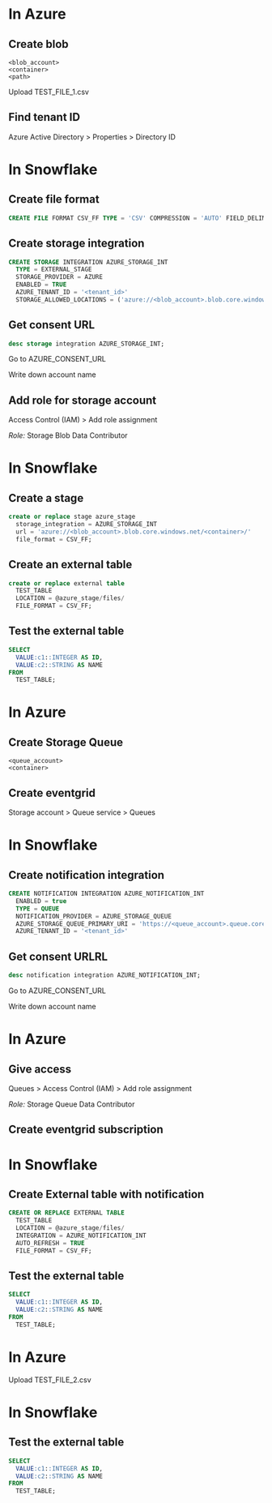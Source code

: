 
# In Azure
## Create blob
```
<blob_account> 
<container> 
<path>
```

Upload TEST_FILE_1.csv

## Find tenant ID
Azure Active Directory > Properties > Directory ID

# In Snowflake
## Create file format
```SQL
CREATE FILE FORMAT CSV_FF TYPE = 'CSV' COMPRESSION = 'AUTO' FIELD_DELIMITER = ',' RECORD_DELIMITER = '\n' SKIP_HEADER = 0 FIELD_OPTIONALLY_ENCLOSED_BY = 'NONE' TRIM_SPACE = FALSE ERROR_ON_COLUMN_COUNT_MISMATCH = TRUE ESCAPE = 'NONE' ESCAPE_UNENCLOSED_FIELD = '\134' DATE_FORMAT = 'AUTO' TIMESTAMP_FORMAT = 'AUTO' NULL_IF = ('\\N');
```

## Create storage integration
```SQL
CREATE STORAGE INTEGRATION AZURE_STORAGE_INT
  TYPE = EXTERNAL_STAGE
  STORAGE_PROVIDER = AZURE
  ENABLED = TRUE
  AZURE_TENANT_ID = '<tenant_id>'
  STORAGE_ALLOWED_LOCATIONS = ('azure://<blob_account>.blob.core.windows.net/<container>/');
```

## Get consent URL
```SQL
desc storage integration AZURE_STORAGE_INT;
```
Go to AZURE_CONSENT_URL

Write down account name

## Add role for storage account
Access Control (IAM) > Add role assignment

*Role:* Storage Blob Data Contributor

# In Snowflake
## Create a stage
```SQL
create or replace stage azure_stage
  storage_integration = AZURE_STORAGE_INT
  url = 'azure://<blob_account>.blob.core.windows.net/<container>/'
  file_format = CSV_FF;
```

## Create an external table
```SQL
create or replace external table
  TEST_TABLE
  LOCATION = @azure_stage/files/
  FILE_FORMAT = CSV_FF;
```

## Test the external table
```SQL
SELECT 
  VALUE:c1::INTEGER AS ID,
  VALUE:c2::STRING AS NAME
FROM 
  TEST_TABLE;
```
# In Azure
## Create Storage Queue 
```
<queue_account> 
<container> 
```

## Create eventgrid

Storage account > Queue service > Queues

# In Snowflake
## Create notification integration
```SQL
CREATE NOTIFICATION INTEGRATION AZURE_NOTIFICATION_INT
  ENABLED = true
  TYPE = QUEUE
  NOTIFICATION_PROVIDER = AZURE_STORAGE_QUEUE
  AZURE_STORAGE_QUEUE_PRIMARY_URI = 'https://<queue_account>.queue.core.windows.net/<container>'
  AZURE_TENANT_ID = '<tenant_id>'
```

## Get consent URLRL
```SQL
desc notification integration AZURE_NOTIFICATION_INT;
```
Go to AZURE_CONSENT_URL

Write down account name

# In Azure

## Give access
Queues > Access Control (IAM) > Add role assignment

*Role:* Storage Queue Data Contributor

## Create eventgrid subscription

# In Snowflake
## Create External table with notification
```SQL
CREATE OR REPLACE EXTERNAL TABLE
  TEST_TABLE
  LOCATION = @azure_stage/files/
  INTEGRATION = AZURE_NOTIFICATION_INT
  AUTO_REFRESH = TRUE
  FILE_FORMAT = CSV_FF; 
```

## Test the external table
```SQL
SELECT 
  VALUE:c1::INTEGER AS ID,
  VALUE:c2::STRING AS NAME
FROM 
  TEST_TABLE;
```

# In Azure
Upload TEST_FILE_2.csv

# In Snowflake
## Test the external table
```SQL
SELECT 
  VALUE:c1::INTEGER AS ID,
  VALUE:c2::STRING AS NAME
FROM 
  TEST_TABLE;
```
